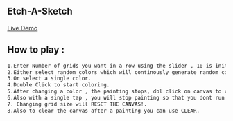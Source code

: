## Etch-A-Sketch 

[Live Demo](https://vedantpanchariya.github.io/Etch-a-sketch/)


## How to play :
```bash
1.Enter Number of grids you want in a row using the slider , 10 is initial(64 max).
2.Either select random colors which will continously generate random colors while you are drawing.
3.Or select a single color.
4.Double Click to start coloring.
5.After changing a color , the painting stops, dbl click on canvas to continue.
6.Also with a single tap , you will stop painting so that you dont run over your painting while changing color, or if you want break.
7. Changing grid size will RESET THE CANVAS!. 
8.Also to clear the canvas after a painting you can use CLEAR.
```
